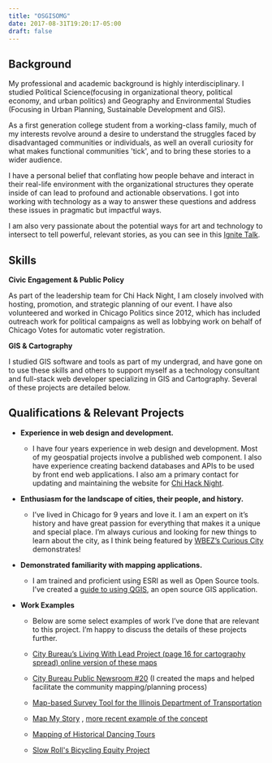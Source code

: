 ```yaml
---
title: "OSGISOMG"
date: 2017-08-31T19:20:17-05:00
draft: false
---
```


## Background

My professional and academic background is highly interdisciplinary. I studied Political Science(focusing in organizational theory, political economy, and urban politics) and Geography and Environmental Studies (Focusing in Urban Planning, Sustainable Development and GIS).


As a first generation college student from a working-class family, much of my interests revolve around a desire to understand the struggles faced by disadvantaged communities or individuals, as well an overall curiosity for what makes functional communities 'tick', and to bring these stories to a wider audience.

I have a personal belief that conflating how people behave and interact in their real-life environment with the organizational structures they operate inside of can lead to profound and actionable observations. I got into working with technology as a way to answer these questions and address these issues in pragmatic but impactful ways.

I am also very passionate about the potential ways for art and technology to intersect to tell powerful, relevant stories, as you can see in this [Ignite Talk](https://youtu.be/ppf4K9fbVTA).

## Skills

**Civic Engagement & Public Policy**

As part of the leadership team for Chi Hack Night, I am closely involved with hosting, promotion, and strategic planning of our event. I have also volunteered and worked in Chicago Politics since 2012, which has included outreach work for political campaigns as well as lobbying work on behalf of Chicago Votes for automatic voter registration.

**GIS & Cartography**

I studied GIS software and tools as part of my undergrad, and have gone on to use these skills and others to support myself as a technology consultant and full-stack web developer specializing in GIS and Cartography. Several of these projects are detailed below.

## Qualifications & Relevant Projects

* **Experience in web design and development.**

    * I have four  years experience in web design and development. Most of my geospatial projects involve a published web component. I also have experience creating backend databases and APIs to be used by front end web applications. I also am a primary contact for updating and maintaining the website for [Chi Hack Night](https://chihacknight.org/team.html).

* **Enthusiasm for the landscape of cities, their people, and history.**

    * I’ve lived in Chicago for 9 years and love it. I am an expert on it’s history and have great passion for everything that makes it a unique and special place. I’m always curious and looking for new things to learn about the city, as I think being featured by [WBEZ’s Curious City](https://www.wbez.org/shows/curious-city/no-conspiracy-required-the-true-origins-of-chicagos-february-elections/7bc0c663-79a9-4273-afbe-ea53df07215b) demonstrates!

* **Demonstrated familiarity with mapping applications.**

    * I am trained and proficient using ESRI as well as Open Source tools. I’ve created a [guide to using QGIS](https://osgisomg.com/OSGIS/), an open source GIS application.

* **Work Examples**

    * Below are some select examples of work I’ve done that are relevant to this project. I’m happy to discuss the details of these projects further.

    * [City Bureau’s Living With Lead Project (page 16 for cartography spread) ](https://drive.google.com/file/d/0B2HT4EU90th2WU1SUGpOQ3E5ejg/view)[online version of these maps](https://osgisomg.com/chicago_lead_maps/)

    * [City Bureau Public Newsroom #20](http://www.citybureau.org/industrial-maps) (I created the maps and helped facilitate the community mapping/planning process)

    * [Map-based Survey Tool for the Illinois Department of Transportation](https://osgisomg.com/map_survey/)

    * [Map My Story](https://devpost.com/software/geotracer) , [more recent example of the concept](https://osgisomg.com/mapmystory/)

    * [Mapping of Historical Dancing Tours](https://movingbodiesmovingculture.wordpress.com/2016/09/26/mapping-touring-through-the-dancers-eyes-redux/)

    * [Slow Roll's Bicycling Equity Project](https://chihacknight.org/events/2015/06/09/the-return-of-slow-roll-chicago.html)
